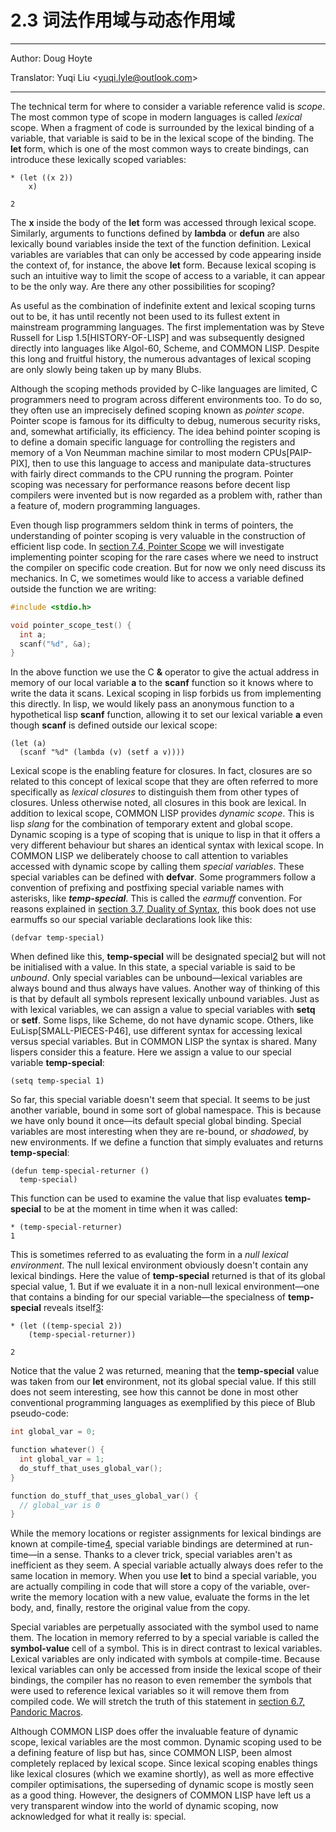 # 2.3 词法作用域与动态作用域

---

Author: Doug Hoyte

Translator: Yuqi Liu <[yuqi.lyle@outlook.com](mailto:yuqi.lyle@outlook.com)>

---

The technical term for where to consider a variable reference valid is _scope_. The most common type of scope in modern languages is called _lexical_ scope. When a fragment of code is surrounded by the lexical binding of a variable, that variable is said to be in the lexical scope of the binding. The **let** form, which is one of the most common ways to create bindings, can introduce these lexically scoped variables:
```
* (let ((x 2))
    x)

2
```
The **x** inside the body of the **let** form was accessed through lexical scope. Similarly, arguments to functions defined by **lambda** or **defun** are also lexically bound variables inside the text of the function definition. Lexical variables are variables that can only be accessed by code appearing inside the context of, for instance, the above **let** form. Because lexical scoping is such an intuitive way to limit the scope of access to a variable, it can appear to be the only way. Are there any other possibilities for scoping?


As useful as the combination of indefinite extent and lexical scoping turns out to be, it has until recently not been used to its fullest extent in mainstream programming languages. The first implementation was by Steve Russell for Lisp 1.5[HISTORY-OF-LISP] and was subsequently designed directly into languages like Algol-60, Scheme, and COMMON LISP. Despite this long and fruitful history, the numerous advantages of lexical scoping are only slowly being taken up by many Blubs.


Although the scoping methods provided by C-like languages are limited, C programmers need to program across different environments too. To do so, they often use an imprecisely defined scoping known as _pointer scope_. Pointer scope is famous for its difficulty to debug, numerous security risks, and, somewhat artificially, its efficiency. The idea behind pointer scoping is to define a domain specific language for controlling the registers and memory of a Von Neumman machine similar to most modern CPUs[PAIP-PIX], then to use this language to access and manipulate data-structures with fairly direct commands to the CPU running the program. Pointer scoping was necessary for performance reasons before decent lisp compilers were invented but is now regarded as a problem with, rather than a feature of, modern programming languages.


Even though lisp programmers seldom think in terms of pointers, the understanding of pointer scoping is very valuable in the construction of efficient lisp code. In [section 7.4, Pointer Scope](https://letoverlambda.com/index.cl/guest/chap7.html#sec_4) we will investigate implementing pointer scoping for the rare cases where we need to instruct the compiler on specific code creation. But for now we only need discuss its mechanics. In C, we sometimes would like to access a variable defined outside the function we are writing:
```c
#include <stdio.h>

void pointer_scope_test() {
  int a;
  scanf("%d", &a);
}
```


In the above function we use the C **&** operator to give the actual address in memory of our local variable **a** to the **scanf** function so it knows where to write the data it scans. Lexical scoping in lisp forbids us from implementing this directly. In lisp, we would likely pass an anonymous function to a hypothetical lisp **scanf** function, allowing it to set our lexical variable **a** even though **scanf** is defined outside our lexical scope:
```
(let (a)
  (scanf "%d" (lambda (v) (setf a v))))
```
Lexical scope is the enabling feature for closures. In fact, closures are so related to this concept of lexical scope that they are often referred to more specifically as _lexical closures_ to distinguish them from other types of closures. Unless otherwise noted, all closures in this book are lexical.
In addition to lexical scope, COMMON LISP provides _dynamic scope_. This is lisp _slang_ for the combination of temporary extent and global scope. Dynamic scoping is a type of scoping that is unique to lisp in that it offers a very different behaviour but shares an identical syntax with lexical scope. In COMMON LISP we deliberately choose to call attention to variables accessed with dynamic scope by calling them _special variables_. These special variables can be defined with **defvar**. Some programmers follow a convention of prefixing and postfixing special variable names with asterisks, like ***temp-special***. This is called the _earmuff_ convention. For reasons explained in [section 3.7, Duality of Syntax](https://letoverlambda.com/index.cl/guest/chap3.html#sec_7), this book does not use earmuffs so our special variable declarations look like this:
```
(defvar temp-special)
```
When defined like this, **temp-special** will be designated special[2](https://letoverlambda.com/index.cl/guest/chap2.html#) but will not be initialised with a value. In this state, a special variable is said to be _unbound_. Only special variables can be unbound—lexical variables are always bound and thus always have values. Another way of thinking of this is that by default all symbols represent lexically unbound variables. Just as with lexical variables, we can assign a value to special variables with **setq** or **setf**. Some lisps, like Scheme, do not have dynamic scope. Others, like EuLisp[SMALL-PIECES-P46], use different syntax for accessing lexical versus special variables. But in COMMON LISP the syntax is shared. Many lispers consider this a feature. Here we assign a value to our special variable **temp-special**:
```
(setq temp-special 1)
```
So far, this special variable doesn't seem that special. It seems to be just another variable, bound in some sort of global namespace. This is because we have only bound it once—its default special global binding. Special variables are most interesting when they are re-bound, or _shadowed_, by new environments. If we define a function that simply evaluates and returns **temp-special**:
```
(defun temp-special-returner ()
  temp-special)
```
This function can be used to examine the value that lisp evaluates **temp-special** to be at the moment in time when it was called:
```
* (temp-special-returner)
1
```
This is sometimes referred to as evaluating the form in a _null lexical environment_. The null lexical environment obviously doesn't contain any lexical bindings. Here the value of **temp-special** returned is that of its global special value, 1. But if we evaluate it in a non-null lexical environment—one that contains a binding for our special variable—the specialness of **temp-special** reveals itself[3](https://letoverlambda.com/index.cl/guest/chap2.html#):
```
* (let ((temp-special 2))
    (temp-special-returner))

2
```
Notice that the value 2 was returned, meaning that the **temp-special** value was taken from our **let** environment, not its global special value. If this still does not seem interesting, see how this cannot be done in most other conventional programming languages as exemplified by this piece of Blub pseudo-code:
```c
int global_var = 0;

function whatever() {
  int global_var = 1;
  do_stuff_that_uses_global_var();
}

function do_stuff_that_uses_global_var() {
  // global_var is 0
}
```
While the memory locations or register assignments for lexical bindings are known at compile-time[4](https://letoverlambda.com/index.cl/guest/chap2.html#), special variable bindings are determined at run-time—in a sense. Thanks to a clever trick, special variables aren't as inefficient as they seem. A special variable actually always does refer to the same location in memory. When you use **let** to bind a special variable, you are actually compiling in code that will store a copy of the variable, over-write the memory location with a new value, evaluate the forms in the let body, and, finally, restore the original value from the copy.


Special variables are perpetually associated with the symbol used to name them. The location in memory referred to by a special variable is called the **symbol-value** cell of a symbol. This is in direct contrast to lexical variables. Lexical variables are only indicated with symbols at compile-time. Because lexical variables can only be accessed from inside the lexical scope of their bindings, the compiler has no reason to even remember the symbols that were used to reference lexical variables so it will remove them from compiled code. We will stretch the truth of this statement in [section 6.7, Pandoric Macros](../Chapter06/6.7-pandoric-macros.md).


Although COMMON LISP does offer the invaluable feature of dynamic scope, lexical variables are the most common. Dynamic scoping used to be a defining feature of lisp but has, since COMMON LISP, been almost completely replaced by lexical scope. Since lexical scoping enables things like lexical closures (which we examine shortly), as well as more effective compiler optimisations, the superseding of dynamic scope is mostly seen as a good thing. However, the designers of COMMON LISP have left us a very transparent window into the world of dynamic scoping, now acknowledged for what it really is: special.
